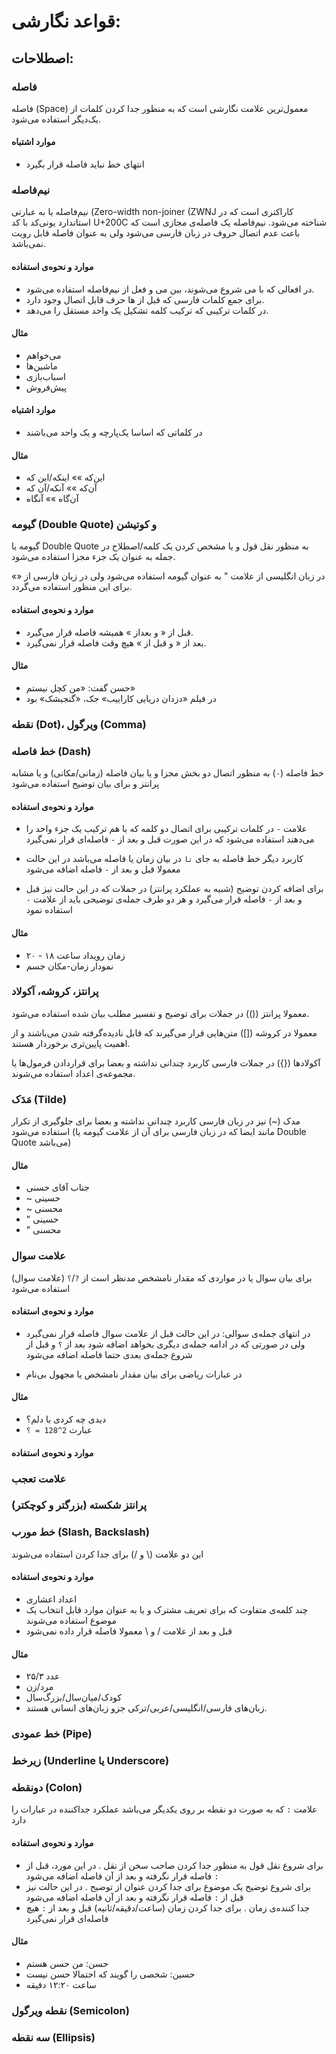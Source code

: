 # قواعد نگارشی:

## اصطلاحات:

### فاصله

فاصله (Space) معمول‌ترین علامت نگارشی است که به منظور جدا کردن کلمات از یک‌دیگر استفاده می‌شود.

#### موارد اشتباه

- انتهای خط نباید فاصله قرار بگیرد

### نیم‌فاصله

نیم‌فاصله یا به عبارتی (Zero-width non-joiner (ZWNJ کاراکتری است که در استاندارد یونی‌کد با کد U+200C شناخته می‌شود. نیم‌فاصله یک فاصله‌ی مجازی است که باعث عدم اتصال حروف در زبان فارسی می‌شود ولی به عنوان فاصله قابل رویت نمی‌باشد.

#### موارد و نحوه‌ی استفاده

- در افعالی که با می شروع می‌شوند، بین می و فعل از نیم‌فاصله استفاده می‌شود.
- برای جمع کلمات فارسی که قبل از ها حرف قابل اتصال وجود دارد.
- در کلمات ترکیبی که ترکیب کلمه تشکیل یک واحد مستقل را می‌دهد.

#### مثال

- می‌خواهم
- ماشین‌ها
- اسباب‌بازی
- پیش‌فروش

#### موارد اشتباه

- در کلماتی که اساسا یک‌پارچه و یک واحد می‌باشند

#### مثال

- این‌که »» اینکه/این که
- آن‌که »» آنکه/آن که
- آن‌گاه »» آنگاه

### گیومه (Double Quote) و کوتیشن

گیومه یا Double Quote به منظور نقل قول و یا مشخص کردن یک کلمه/اصطلاح در جمله به عنوان یک جزء مجزا استفاده می‌شود.

در زبان انگلیسی از علامت " به عنوان گیومه استفاده می‌شود ولی در زبان فارسی از «» برای این منظور استفاده می‌گردد.

#### موارد و نحوه‌ی استفاده

- قبل از « و بعداز » همیشه فاصله قرار می‌گیرد.
- بعد از « و قبل از » هیچ وقت فاصله قرار نمی‌گیرد.

#### مثال

- حسن گفت: «من کچل نیستم»
- در فیلم «دزدان دریایی کاراییب» جک، «گنجیشک» بود

### نقطه (Dot)، ویرگول (Comma)

### خط فاصله (Dash)

خط فاصله (`-`) به منظور اتصال دو بخش مجزا و یا بیان فاصله (زمانی/مکانی) و یا مشابه پرانتز و برای بیان توضیح استفاده می‌شود

#### موارد و نحوه‌ی استفاده
- علامت `-` در کلمات ترکیبی برای اتصال دو کلمه که با هم ترکیب یک جزء واحد را می‌دهند استفاده می‌شود
که در این صورت قبل و بعد از `-` فاصله‌ای قرار نمی‌گیرد

- کاربرد دیگر خط فاصله به جای `تا` در بیان زمان یا فاصله می‌باشد
در این حالت معمولا قبل و بعد از `-` فاصله اضافه می‌شود

- برای اضافه کردن توضیح (شبیه به عملکرد پرانتز) در جملات که در این حالت نیز قبل و بعد از `-` فاصله قرار می‌گیرد و هر دو طرف جمله‌ی توضیحی باید از علامت `-` استفاده نمود

#### مثال

- زمان رویداد ساعت ۱۸ - ۲۰
- نمودار زمان-مکان جسم

### پرانتز، کروشه، آکولاد

معمولا پرانتز (()) در جملات برای توضیح و تفسیر مطلب بیان شده استفاده می‌شود.

معمولا در کروشه ([]) متن‌هایی قرار می‌گیرند که قابل نادیده‌گرفته شدن می‌باشند و از اهمیت پایین‌تری برخوردار هستند.

آکولادها ({}) در جملات فارسی کاربرد چندانی نداشته و بعضا برای قراردادن فرمول‌ها یا مجموعه‌ی اعداد استفاده می‌شوند.

### مَدَک (Tilde)

مدک (~) نیز در زبان فارسی کاربرد چندانی نداشته و بعضا برای جلوگیری از تکرار استفاده می‌شود (مانند ایضا که در زبان فارسی برای آن از علامت گیومه یا Double Quote می‌باشد)

#### مثال

- جناب آقای حسنی
- ~		حسینی
- ~		محسنی
- "		حسینی
- "		محسنی

### علامت سوال

برای بیان سوال یا در مواردی که مقدار نامشخص مدنظر است از `?`/`؟` (علامت سوال) استفاده می‌شود

#### موارد و نحوه‌ی استفاده

- در انتهای جمله‌ی سوالی:
در این حالت قبل از علامت سوال فاصله قرار نمی‌گیرد
ولی در صورتی که در ادامه جمله‌ی دیگری بخواهد اضافه شود بعد از `؟` و قبل از شروع جمله‌ی بعدی حتما فاصله اضافه می‌شود

- در عبارات ریاضی برای بیان مقدار نامشخص یا مجهول بی‌نام

#### مثال

- دیدی چه کردی با دلم؟
- عبارت `2^128 = ؟`


#### موارد و نحوه‌ی استفاده

### علامت تعجب

### پرانتز شکسته (بزرگتر و کوچکتر)

### خط مورب (Slash, Backslash)

این دو علامت (\ و /) برای جدا کردن استفاده می‌شوند

#### موارد و نحوه‌ی استفاده

- اعداد اعشاری
- چند کلمه‌ی متفاوت که برای تعریف مشترک و یا به عنوان موارد قابل انتخاب یک موضوع استفاده می‌شوند
- قبل و بعد از علامت / و \ معمولا فاصله قرار داده نمی‌شود
	
#### مثال

- عدد ۲۵/۳
- مرد/زن
- کودک/میان‌سال/بزرگ‌سال
- زبان‌های فارسی/انگلیسی/عربی/ترکی جزو زبان‌های انسانی هستند.

### خط عمودی (Pipe)

### زیرخط (Underline یا Underscore)

### دونقطه (Colon)

علامت `:` که به صورت دو نقطه بر روی یکدیگر می‌باشد عملکرد جداکننده در عبارات را دارد

#### موارد و نحوه‌ی استفاده

- برای شروع نقل قول به منظور جدا کردن صاحب سخن از نقل
.
در این مورد، قبل از `:` فاصله قرار نگرفته و بعد از آن فاصله اضافه می‌شود
- برای شروع توضیح یک موضوع برای جدا کردن عنوان از توضیح
.
در این حالت نیز قبل از `:` فاصله قرار نگرفته و بعد از آن فاصله اضافه می‌شود
- جدا کننده‌ی زمان
.
برای جدا کردن زمان (ساعت/دقیقه/ثانیه) قبل و بعد از `:` هیچ فاصله‌ای قرار نمی‌گیرد

#### مثال

- حسن: من حسن هستم
- حسین: شخصی را گویند که احتمالا حسن نیست
- ساعت ۱۲:۲۰ دقیقه

### نقطه ویرگول (Semicolon)

### سه نقطه (Ellipsis)
